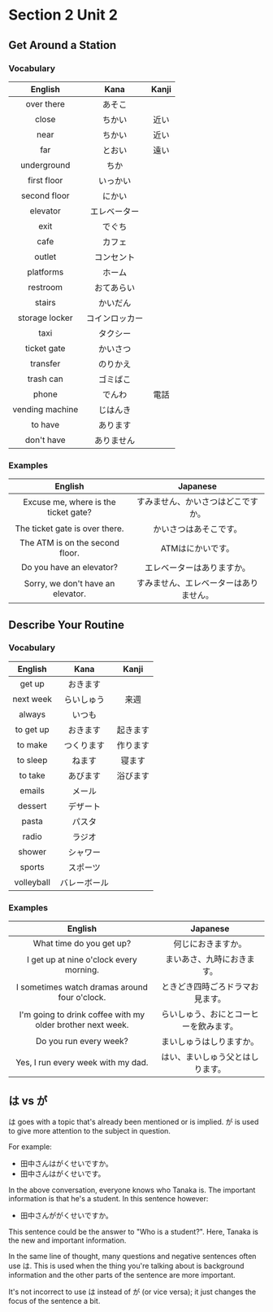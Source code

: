 # Section 2 Unit 2
## Get Around a Station
### Vocabulary
| English | Kana | Kanji |
|:-------:|:----:|:-----:|
| over there | あそこ | |
| close | ちかい | 近い |
| near | ちかい | 近い |
| far | とおい | 遠い |
| underground | ちか | |
| first floor | いっかい | |
| second floor | にかい | |
| elevator | エレベーター | |
| exit | でぐち | |
| cafe | カフェ | |
| outlet | コンセント | |
| platforms | ホーム | |
| restroom | おてあらい | |
| stairs | かいだん | |
| storage locker | コインロッカー | |
| taxi | タクシー | |
| ticket gate | かいさつ | |
| transfer | のりかえ | |
| trash can | ゴミばこ | |
| phone | でんわ | 電話 |
| vending machine | じはんき | |
| to have | あります | |
| don't have | ありません | |

### Examples
| English | Japanese |
|:-------:|:--------:|
| Excuse me, where is the ticket gate? | すみません、かいさつはどこですか。 |
| The ticket gate is over there. | かいさつはあそこです。 |
| The ATM is on the second floor. | ATMはにかいです。 |
| Do you have an elevator? | エレベーターはありますか。 |
| Sorry, we don't have an elevator. | すみません、エレベーターはありません。 |

## Describe Your Routine
### Vocabulary
| English | Kana | Kanji |
|:-------:|:----:|:-----:|
| get up | おきます | |
| next week | らいしゅう | 来週 |
| always | いつも | |
| to get up | おきます | 起きます |
| to make | つくります | 作ります |
| to sleep | ねます | 寝ます |
| to take | あびます | 浴びます |
| emails | メール | |
| dessert | デザート | |
| pasta | パスタ | |
| radio | ラジオ | |
| shower | シャワー | |
| sports | スポーツ | |
| volleyball | バレーボール | |

### Examples
| English | Japanese |
|:-------:|:--------:|
| What time do you get up? | 何じにおきますか。 |
| I get up at nine o'clock every morning. | まいあさ、九時におきます。 |
| I sometimes watch dramas around four o'clock. | ときどき四時ごろドラマお見ます。 |
| I'm going to drink coffee with my older brother next week. | らいしゅう、おにとコーヒーを飲みます。 |
| Do you run every week? | まいしゅうはしりますか。 |
| Yes, I run every week with my dad. | はい、まいしゅう父とはしります。 |

## は vs が
は goes with a topic that's already been mentioned or is implied. が is used to
give more attention to the subject in question.

For example:

* 田中さんはがくせいですか。
* 田中さんはがくせいです。

In the above conversation, everyone knows who Tanaka is. The important
information is that he's a student. In this sentence however:

* 田中さんががくせいですか。

This sentence could be the answer to "Who is a student?". Here, Tanaka is the
new and important information.

In the same line of thought, many questions and negative sentences often use
は. This is used when the thing you're talking about is background information
and the other parts of the sentence are more important.

It's not incorrect to use は instead of が (or vice versa); it just changes the
focus of the sentence a bit.
